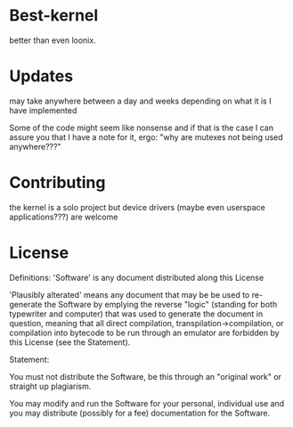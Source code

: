 # Best-kernel
better than even loonix.

# Updates
may take anywhere between a day and weeks depending on what it is I have implemented

Some of the code might seem like nonsense and if that is the case I can assure you that I have a note for it, ergo: "why are mutexes not being used anywhere???"

# Contributing
the kernel is a solo project but device drivers (maybe even userspace applications???) are welcome

# License
Definitions:
'Software' is any document distributed along this License

'Plausibly alterated' means any document that may be be used to re-generate the Software by emplying the reverse "logic" (standing for both typewriter and computer) that was used to generate the document in question, meaning that all direct compilation, transpilation->compilation, or compilation into bytecode to be run through an emulator are forbidden by this License (see the Statement).


Statement:

You must not distribute the Software, be this through an "original work" or straight up plagiarism.

You may modify and run the Software for your personal, individual use and you may distribute (possibly for a fee) documentation for the Software.

